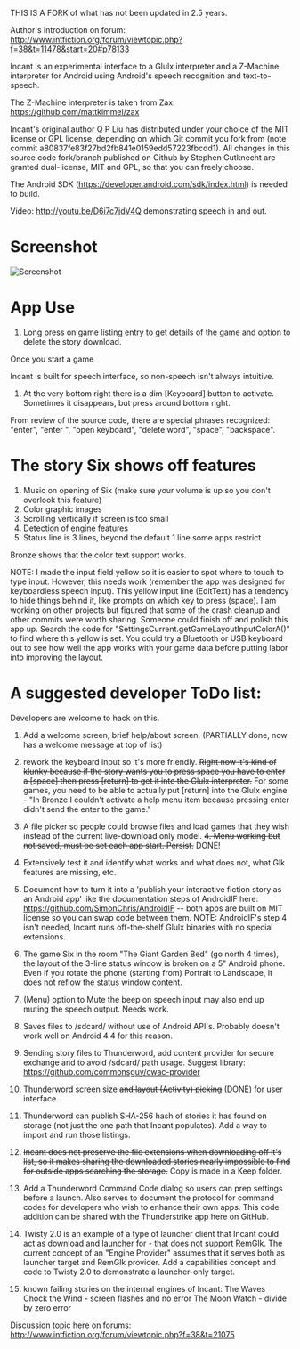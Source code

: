 THIS IS A FORK of what has not been updated in 2.5 years.

Author's introduction on forum: http://www.intfiction.org/forum/viewtopic.php?f=38&t=11478&start=20#p78133

Incant is an experimental interface to a Glulx interpreter and a Z-Machine interpreter for Android using Android's speech recognition and text-to-speech.

The Z-Machine interpreter is taken from Zax: https://github.com/mattkimmel/zax

Incant's original author Q P Liu has distributed under your choice of the MIT license or GPL license, depending on which Git commit you fork from (note commit a80837fe83f27bd2fb841e0159edd57223fbcdd1).
All changes in this source code fork/branch published on Github by Stephen Gutknecht are granted dual-license, MIT and GPL, so that you can freely choose.

The Android SDK (https://developer.android.com/sdk/index.html) is needed to build.


Video: http://youtu.be/D6i7c7jdV4Q demonstrating speech in and out.


Screenshot
============

![Screenshot](screenshots/HUAWEI_H1611/opening_device-2017-04-02-162832.png)


App Use
===========
1. Long press on game listing entry to get details of the game and option to delete the story download.

Once you start a game

Incant is built for speech interface, so non-speech isn't always intuitive.

1. At the very bottom right there is a dim [Keyboard] button to activate. Sometimes it disappears, but press around bottom right.

From review of the source code, there are special phrases recognized: "enter", "enter ", "open keyboard", "delete word", "space", "backspace".


The story Six shows off features
=====================================
1. Music on opening of Six (make sure your volume is up so you don't overlook this feature)
2. Color graphic images
3. Scrolling vertically if screen is too small
4. Detection of engine features
5. Status line is 3 lines, beyond the default 1 line some apps restrict

Bronze shows that the color text support works.

NOTE:
I made the input field yellow so it is easier to spot where to touch to type input. However, this needs work (remember the app was designed for keyboardless speech input).
This yellow input line (EditText) has a tendency to hide things behind it, like prompts on which key to press (space).
I am working on other projects but figured that some of the crash cleanup and other commits were worth sharing. Someone could finish off and polish this app up.
Search the code for "SettingsCurrent.getGameLayoutInputColorA()" to find where this yellow is set.
You could try a Bluetooth or USB keyboard out to see how well the app works with your game data before putting labor into improving the layout.


A suggested developer ToDo list:
==================================
Developers are welcome to hack on this.

1. Add a welcome screen, brief help/about screen. (PARTIALLY done, now has a welcome message at top of list)
2. rework the keyboard input so it's more friendly. ~~Right now it's kind of klunky because if the story wants you to press space you have to enter a [space] then press [return] to get it into the Glulx interpreter.~~  For some games, you need to be able to actually put [return] into the Glulx engine - "In Bronze I couldn't activate a help menu item because pressing enter didn't send the enter to the game."
3. A file picker so people could browse files and load games that they wish instead of the current live-download only model.
~~4. Menu working but not saved, must be set each app start. Persist.~~ DONE!
5. Extensively test it and identify what works and what does not, what Glk features are missing, etc.
6. Document how to turn it into a 'publish your interactive fiction story as an Android app' like the documentation steps of AndroidIF here: https://github.com/SimonChris/AndroidIF -- both apps are built on MIT license so you can swap code between them.  NOTE: AndroidIF's step 4 isn't needed, Incant runs off-the-shelf Glulx binaries with no special extensions.
7. The game Six in the room "The Giant Garden Bed" (go north 4 times), the layout of the 3-line status window is broken on a 5" Android phone. Even if you rotate the phone (starting from) Portrait to Landscape, it does not reflow the status window content.
8. (Menu) option to Mute the beep on speech input may also end up muting the speech output. Needs work.
9. Saves files to /sdcard/ without use of Android API's. Probably doesn't work well on Android 4.4 for this reason.
10. Sending story files to Thunderword, add content provider for secure exchange and to avoid /sdcard/ path usage. Suggest library: https://github.com/commonsguy/cwac-provider
11. Thunderword screen size ~~and layout (Activity) picking~~ (DONE) for user interface.
12. Thunderword can publish SHA-256 hash of stories it has found on storage (not just the one path that Incant populates). Add a way to import and run those listings.
13. ~~Incant does not preserve the file extensions when downloading off it's list, so it makes sharing the downloaded stories nearly impossible to find for outside apps searching the storage.~~ Copy is made in a Keep folder.
14. Add a Thunderword Command Code dialog so users can prep settings before a launch. Also serves to document the protocol for command codes for developers who wish to enhance their own apps. This code addition can be shared with the Thunderstrike app here on GitHub.
15. Twisty 2.0 is an example of a type of launcher client that Incant could act as download and launcher for - that does not support RemGlk. The current concept of an "Engine Provider" assumes that it serves both as launcher target and RemGlk provider. Add a capabilities concept and code to Twisty 2.0 to demonstrate a launcher-only target.

16. known failing stories on the internal engines of Incant:
  The Waves Chock the Wind - screen flashes and no error
  The Moon Watch - divide by zero error

Discussion topic here on forums: http://www.intfiction.org/forum/viewtopic.php?f=38&t=21075
